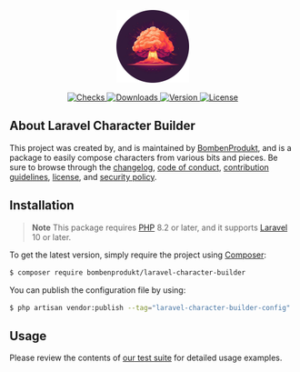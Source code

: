 <p align="center">
    <a href="https://bombenprodukt.com" target="_blank">
        <img src="https://raw.githubusercontent.com/BombenProdukt/assets/main/logo-text.svg" width="128" alt="BombenProdukt Logo" />
    </a>
</p>

<p align="center">
    <a href="https://github.com/BombenProdukt/laravel-character-builder/actions">
        <img src="https://badge.sh/github/check-runs/BombenProdukt/laravel-character-builder" alt="Checks" />
    </a>
    <a href="https://packagist.org/packages/bombenprodukt/laravel-character-builder">
        <img src="https://badge.sh/packagist/downloads/BombenProdukt/laravel-character-builder" alt="Downloads" />
    </a>
    <a href="https://packagist.org/packages/bombenprodukt/laravel-character-builder">
        <img src="https://badge.sh/packagist/version/BombenProdukt/laravel-character-builder" alt="Version" />
    </a>
    <a href="https://packagist.org/packages/bombenprodukt/laravel-character-builder">
        <img src="https://badge.sh/packagist/license/BombenProdukt/laravel-character-builder" alt="License" />
    </a>
</p>

## About Laravel Character Builder

This project was created by, and is maintained by [BombenProdukt](https://github.com/BombenProdukt), and is a package to easily compose characters from various bits and pieces. Be sure to browse through the [changelog](CHANGELOG.md), [code of conduct](.github/CODE_OF_CONDUCT.md), [contribution guidelines](.github/CONTRIBUTING.md), [license](LICENSE), and [security policy](.github/SECURITY.md).

## Installation

> **Note**
> This package requires [PHP](https://www.php.net/) 8.2 or later, and it supports [Laravel](https://laravel.com/) 10 or later.

To get the latest version, simply require the project using [Composer](https://getcomposer.org/):

```bash
$ composer require bombenprodukt/laravel-character-builder
```

You can publish the configuration file by using:

```bash
$ php artisan vendor:publish --tag="laravel-character-builder-config"
```

## Usage

Please review the contents of [our test suite](/tests) for detailed usage examples.
